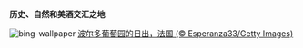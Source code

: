 
**历史、自然和美酒交汇之地**

![bing-wallpaper](https://www.bing.com/th?id=OHR.MarathonMedoc_ZH-CN6649798028_1920x1080.jpg)
[波尔多葡萄园的日出，法国 (© Esperanza33/Getty Images)](https://www.bing.com/search?q=%E6%A2%85%E5%A4%9A%E5%85%8B%E5%9C%B0%E5%8C%BA&amp;form=hpcapt&amp;mkt=zh-cn)
  